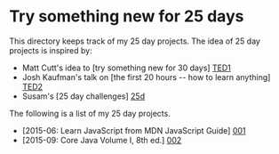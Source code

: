 Try something new for 25 days
=============================

This directory keeps track of my 25 day projects. The idea of 25 day
projects is inspired by:

* Matt Cutt's idea to [try something new for 30 days] [TED1]
* Josh Kaufman's talk on [the first 20 hours -- how to learn anything]
[TED2]
* Susam's [25 day challenges] [25d]

 [TED1]: http://www.youtube.com/watch?v=JnfBXjWm7hc
 [TED2]: https://www.youtube.com/watch?v=5MgBikgcWnY
 [25d]: https://github.com/susam/25d

The following is a list of my 25 day projects.

* [2015-06: Learn JavaScript from MDN JavaScript Guide] [001]
* [2015-09: Core Java Volume I, 8th ed.] [002]

 [001]: 2015-06#readme
 [002]: 2015-09#readme
